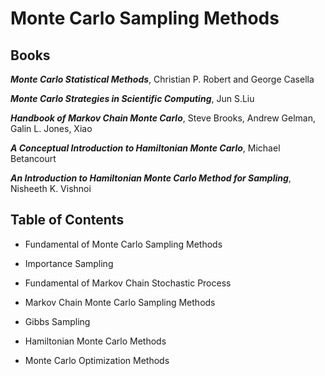 # Monte Carlo Sampling Methods

## Books 

***Monte Carlo Statistical Methods***, Christian P. Robert and George Casella

***Monte Carlo Strategies in Scientific Computing***, Jun S.Liu

***Handbook of Markov Chain Monte Carlo***, Steve Brooks, Andrew Gelman, Galin L. Jones, Xiao

***A Conceptual Introduction to Hamiltonian Monte Carlo***, Michael Betancourt

***An Introduction to Hamiltonian Monte Carlo Method for Sampling***, Nisheeth K. Vishnoi



## Table of Contents
- Fundamental of Monte Carlo Sampling Methods 

- Importance Sampling

- Fundamental of Markov Chain Stochastic Process

- Markov Chain Monte Carlo Sampling Methods

- Gibbs Sampling

- Hamiltonian Monte Carlo Methods

- Monte Carlo Optimization Methods
